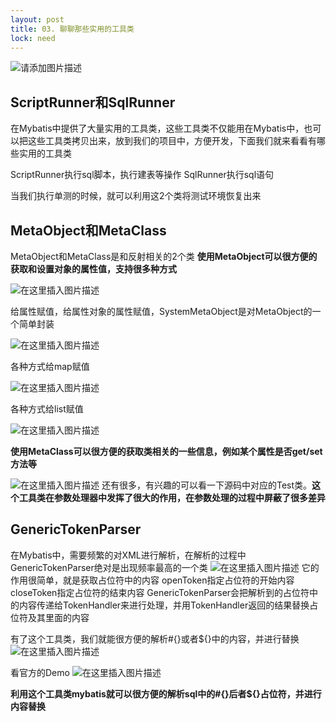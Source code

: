 ```yaml
---
layout: post
title: 03. 聊聊那些实用的工具类
lock: need
---
```


![请添加图片描述](https://img-blog.csdnimg.cn/288eff7a564d4a98aa02781e1e6d2164.jpg?)
## ScriptRunner和SqlRunner
在Mybatis中提供了大量实用的工具类，这些工具类不仅能用在Mybatis中，也可以把这些工具类拷贝出来，放到我们的项目中，方便开发，下面我们就来看看有哪些实用的工具类

ScriptRunner执行sql脚本，执行建表等操作
SqlRunner执行sql语句

当我们执行单测的时候，就可以利用这2个类将测试环境恢复出来
## MetaObject和MetaClass
MetaObject和MetaClass是和反射相关的2个类
**使用MetaObject可以很方便的获取和设置对象的属性值，支持很多种方式**

![在这里插入图片描述](https://img-blog.csdnimg.cn/81e7af751b784628874befb09cb764e5.png?)

给属性赋值，给属性对象的属性赋值，SystemMetaObject是对MetaObject的一个简单封装

![在这里插入图片描述](https://img-blog.csdnimg.cn/dadc7524072941a4b8682560b3eb08e9.png?)

各种方式给map赋值

![在这里插入图片描述](https://img-blog.csdnimg.cn/2bc0d674b1d64f17a3bfd1d8f5555f13.png?)

各种方式给list赋值

![在这里插入图片描述](https://img-blog.csdnimg.cn/b92350bbfb544dffaff189e9862cb963.png?)

**使用MetaClass可以很方便的获取类相关的一些信息，例如某个属性是否get/set方法等**

![在这里插入图片描述](https://img-blog.csdnimg.cn/865089922ddf420bb5079ecd6eb6b3c2.png?)
还有很多，有兴趣的可以看一下源码中对应的Test类。**这个工具类在参数处理器中发挥了很大的作用，在参数处理的过程中屏蔽了很多差异**
## GenericTokenParser
在Mybatis中，需要频繁的对XML进行解析，在解析的过程中GenericTokenParser绝对是出现频率最高的一个类
![在这里插入图片描述](https://img-blog.csdnimg.cn/57ea34323b6d4b4485f9c21267bf4116.png?)
它的作用很简单，就是获取占位符中的内容
openToken指定占位符的开始内容
closeToken指定占位符的结束内容
GenericTokenParser会把解析到的占位符中的内容传递给TokenHandler来进行处理，并用TokenHandler返回的结果替换占位符及其里面的内容

有了这个工具类，我们就能很方便的解析#{}或者${}中的内容，并进行替换
![在这里插入图片描述](https://img-blog.csdnimg.cn/67c4bcbc0c91444c8ef0cc2817839ef2.png)

看官方的Demo
![在这里插入图片描述](https://img-blog.csdnimg.cn/ede8a66ddbac478ca9d4b32973907a38.png?)

**利用这个工具类mybatis就可以很方便的解析sql中的#{}后者\${}占位符，并进行内容替换**